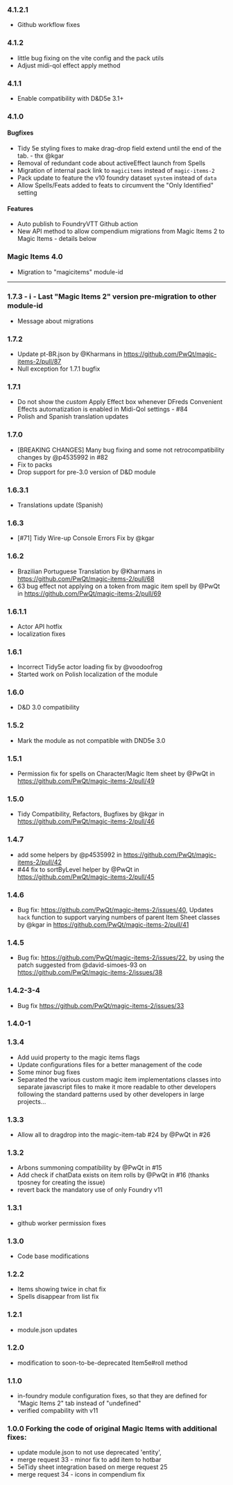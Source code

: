 ### 4.1.2.1
- Github workflow fixes

### 4.1.2
* little bug fixing on the vite config and the pack utils
* Adjust midi-qol effect apply method

### 4.1.1
- Enable compatibility with D&D5e 3.1+

### 4.1.0
#### Bugfixes
* Tidy 5e styling fixes to make drag-drop field extend until the end of the tab. - thx @kgar 
* Removal of redundant code about activeEffect launch from Spells
* Migration of internal pack link to `magicitems` instead of `magic-items-2`
* Pack update to feature the v10 foundry dataset `system` instead of `data`
* Allow Spells/Feats added to feats to circumvent the "Only Identified" setting

#### Features
* Auto publish to FoundryVTT Github action
* New API method to allow compendium migrations from Magic Items 2 to Magic Items - details below


### Magic Items 4.0
- Migration to "magicitems" module-id

---
### 1.7.3 - ℹ️ - Last "Magic Items 2" version pre-migration to other module-id
- Message about migrations

### 1.7.2 
- Update pt-BR.json by @Kharmans in https://github.com/PwQt/magic-items-2/pull/87
- Null exception for 1.7.1 bugfix
  
### 1.7.1
- Do not show the _custom_ Apply Effect box whenever DFreds Convenient Effects automatization is enabled in Midi-Qol settings - #84 
- Polish and Spanish translation updates

### 1.7.0
- [BREAKING CHANGES] Many bug fixing and some not retrocompatibility changes by @p4535992 in #82
- Fix to packs
- Drop support for pre-3.0 version of D&D module

### 1.6.3.1
- Translations update (Spanish)

### 1.6.3
- [#71] Tidy Wire-up Console Errors Fix by @kgar

### 1.6.2

- Brazilian Portuguese Translation by @Kharmans in https://github.com/PwQt/magic-items-2/pull/68
- 63 bug effect not applying on a token from magic item spell by @PwQt in https://github.com/PwQt/magic-items-2/pull/69

### 1.6.1.1
- Actor API hotfix
- localization fixes

### 1.6.1
- Incorrect Tidy5e actor loading fix by @voodoofrog
- Started work on Polish localization of the module

### 1.6.0
- D&D 3.0 compatibility

### 1.5.2
- Mark the module as not compatible with DND5e 3.0

### 1.5.1
- Permission fix for spells on Character/Magic Item sheet by @PwQt in https://github.com/PwQt/magic-items-2/pull/49

### 1.5.0
- Tidy Compatibility, Refactors, Bugfixes by @kgar in https://github.com/PwQt/magic-items-2/pull/46

### 1.4.7
- add some helpers by @p4535992 in https://github.com/PwQt/magic-items-2/pull/42
- #44 fix to sortByLevel helper by @PwQt in https://github.com/PwQt/magic-items-2/pull/45

### 1.4.6
- Bug fix: https://github.com/PwQt/magic-items-2/issues/40, Updates `hack` function to support varying numbers of parent Item Sheet classes by @kgar in https://github.com/PwQt/magic-items-2/pull/41

### 1.4.5

- Bug fix: https://github.com/PwQt/magic-items-2/issues/22, by using the patch suggested from @david-simoes-93 on https://github.com/PwQt/magic-items-2/issues/38


### 1.4.2-3-4

- Bug fix https://github.com/PwQt/magic-items-2/issues/33

### 1.4.0-1

### 1.3.4

- Add uuid property to the magic items flags
- Update configurations files for a better management of the code
- Some minor bug fixes
- Separated the various custom magic item implementations classes into separate javascript files to make it more readable to other developers following the standard patterns used by other developers in large projects...

### 1.3.3
- Allow all to dragdrop into the magic-item-tab #24 by @PwQt in #26

### 1.3.2
- Arbons summoning compatibility by @PwQt in #15
- Add check if chatData exists on item rolls by @PwQt in #16 (thanks tposney for creating the issue)
- revert back the mandatory use of only Foundry v11

### 1.3.1
- github worker permission fixes

### 1.3.0
- Code base modifications

### 1.2.2
- Items showing twice in chat fix
- Spells disappear from list fix

### 1.2.1
- module.json updates

### 1.2.0
- modification to soon-to-be-deprecated Item5e#roll method

### 1.1.0
- in-foundry module configuration fixes, so that they are defined for "Magic Items 2" tab instead of "undefined"
- verified compability with v11

### 1.0.0 Forking the code of original Magic Items with additional fixes:
- update module.json to not use deprecated 'entity',
- merge request 33 - minor fix to add item to hotbar
- 5eTidy sheet integration based on merge request 25
- merge request 34 - icons in compendium fix

